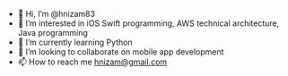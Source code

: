 - 👋 Hi, I’m @hnizam83
- 👀 I’m interested in iOS Swift programming, AWS technical architecture, Java programming
- 🌱 I’m currently learning Python
- 💞️ I’m looking to collaborate on mobile app development
- 📫 How to reach me hnizam@gmail.com

<!---
hnizam83/hnizam83 is a ✨ special ✨ repository because its `README.md` (this file) appears on your GitHub profile.
You can click the Preview link to take a look at your changes.
--->
